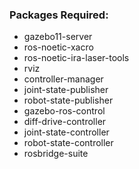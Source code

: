 ### Packages Required:

 - gazebo11-server
 - ros-noetic-xacro
 - ros-noetic-ira-laser-tools
 - rviz
 - controller-manager
 - joint-state-publisher
 - robot-state-publisher
 - gazebo-ros-control
 - diff-drive-controller
 - joint-state-controller
 - robot-state-controller
 - rosbridge-suite
 

